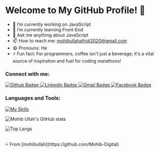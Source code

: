  <h1>Welcome to My GitHub Profile! 👋</h1>

- 🔭 I’m currently working on JavaScript
- 🌱 I’m currently learning Front-End
- 💬 Ask me anything about JavaScript 
- 📫 How to reach me: mohibullahafridi2020@gmail.com
- 😄 Pronouns: He
- ⚡ Fun fact: For programmers, coffee isn't just a beverage; it's a vital source of inspiration and fuel for coding marathons!
  
###  Connect with me:
<div id="badges">
  <a href="https://github.com/Mohib-Digital">
    <img src="https://img.shields.io/badge/Github-white?style=for-the-badge&logo=Github&logoColor=black" alt="Github Badge"/>
  </a>
 <a href="linkedin.com/in/mohib-ullah-42b429271">
    <img src="https://img.shields.io/badge/LinkedIn-blue?style=for-the-badge&logo=LinkedIn&logoColor=white" alt="LinkedIn Badge"/>
</a>
 <a href="mailto:mohibullahafridi2020@gmail.com">
    <img src="https://img.shields.io/badge/Gmail-red?style=for-the-badge&logo=Gmail&logoColor=white" alt="Gmail Badge"/>
</a>
<!--   <a href="https://www.youtube.com/channel/UCzvRaprYPhvAplMK36Gu0kw">
    <img src="https://img.shields.io/badge/YouTube-red?style=for-the-badge&logo=youtube&logoColor=white" alt="Youtube Badge"/>
  </a> -->
<!--    <a href="https://www.instagram.com/axif_taj">
    <img src="https://img.shields.io/badge/Instagram-purple?style=for-the-badge&logo=instagram&logoColor=white" alt="Instagram Badge"/>
  </a> -->
   <a href="https://www.facebook.com/profile.php?id=100093555640207">
    <img src="https://img.shields.io/badge/Facebook-blue?style=for-the-badge&logo=facebook&logoColor=white" alt="Facebook Badge"/>
  </a>
<!--    <a href="https://twitter.com/axiftaj">
    <img src="https://img.shields.io/badge/Twitter-blue?style=for-the-badge&logo=twitter&logoColor=white" alt="Twitter Badge"/>
  </a> -->
</div>

### Languages and Tools:
[![My Skills](https://skillicons.dev/icons?i=html,css,bootstrap,js,php,mysql,wordpress,vscode,ps,linkedin,gmail,github,git&perline=5)](https://skillicons.dev)

![Mohib Ullah's GitHub stats](https://github-readme-stats.vercel.app/api?username=mohibullah&show_icons=true&theme=dark)

![Top Langs](https://github-readme-stats.vercel.app/api/top-langs/?username=mohibullah&theme=dark)


<br>
⭐️ From [mohibullah](https://github.com/Mohib-Digital)
